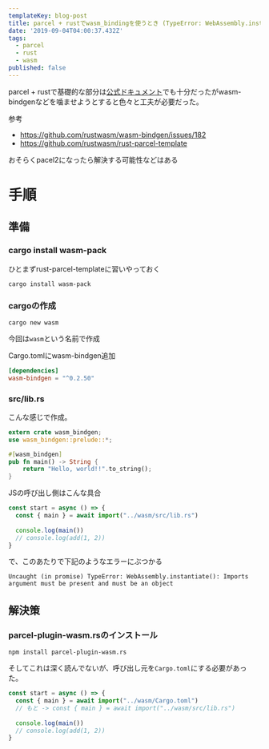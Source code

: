 ```yaml
---
templateKey: blog-post
title: parcel + rustでwasm_bindingを使うとき (TypeError: WebAssembly.instantiate(): Imports argument must be present and must be an objectの解決)
date: '2019-09-04T04:00:37.432Z'
tags:
  - parcel
  - rust
  - wasm
published: false
---
```


parcel + rustで基礎的な部分は[公式ドキュメント](https://parceljs.org/rust.html)でも十分だったがwasm-bindgenなどを噛ませようとすると色々と工夫が必要だった。

参考
* https://github.com/rustwasm/wasm-bindgen/issues/182
* https://github.com/rustwasm/rust-parcel-template

おそらくpacel2になったら解決する可能性などはある

# 手順

## 準備

### cargo install wasm-pack
ひとまずrust-parcel-templateに習いやっておく

```
cargo install wasm-pack
```

### cargoの作成

```
cargo new wasm
```

今回は`wasm`という名前で作成

Cargo.tomlにwasm-bindgen追加

```Cargo.toml
[dependencies]
wasm-bindgen = "^0.2.50"

```

### src/lib.rs

こんな感じで作成。

```rs
extern crate wasm_bindgen;
use wasm_bindgen::prelude::*;

#[wasm_bindgen]
pub fn main() -> String {
    return "Hello, world!!".to_string();
}
```

JSの呼び出し側はこんな具合

```js
const start = async () => {
  const { main } = await import("../wasm/src/lib.rs")
  
  console.log(main())
  // console.log(add(1, 2))
}
```


で、このあたりで下記のようなエラーにぶつかる

```
Uncaught (in promise) TypeError: WebAssembly.instantiate(): Imports argument must be present and must be an object 
```

## 解決策
### parcel-plugin-wasm.rsのインストール


```
npm install parcel-plugin-wasm.rs
```

そしてこれは深く読んでないが、呼び出し元を`Cargo.toml`にする必要があった。

```js
const start = async () => {
  const { main } = await import("../wasm/Cargo.toml")
  // もと -> const { main } = await import("../wasm/src/lib.rs")
  
  console.log(main())
  // console.log(add(1, 2))
}
```

